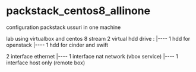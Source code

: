 # packstack_centos8_allinone
configuration packstack ussuri in one machine

lab using virtualbox and centos 8 stream
2 virtual hdd drive :
|---- 1 hdd for openstack 
|---- 1 hdd for cinder and swift

2 interface ethernet 
|---- 1 interface nat network (vbox service)
|---- 1 interface host only (remote box)

